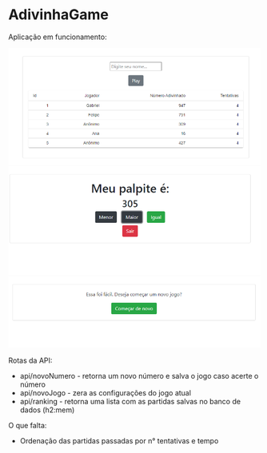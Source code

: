 <h1> AdivinhaGame </h1>


<p> Aplicação em funcionamento: </p>
<img src='https://github.com/gabrielnov/AdivinhaGame/blob/main/screenshots/1.png'> 
<img src='https://github.com/gabrielnov/AdivinhaGame/blob/main/screenshots/2.PNG'> 
<img src='https://github.com/gabrielnov/AdivinhaGame/blob/main/screenshots/3.PNG'> 

<p> Rotas da API: </p>
<ul> 
<li> api/novoNumero  - retorna um novo número e salva o jogo caso acerte o número </li>
<li> api/novoJogo    - zera as configurações do jogo atual </li>
<li> api/ranking     - retorna uma lista com as partidas salvas no banco de dados (h2:mem)</li>
</ul>

<p> O que falta: </p>
<ul> 
<li> Ordenação das partidas passadas por n° tentativas e tempo </li>
</ul>
